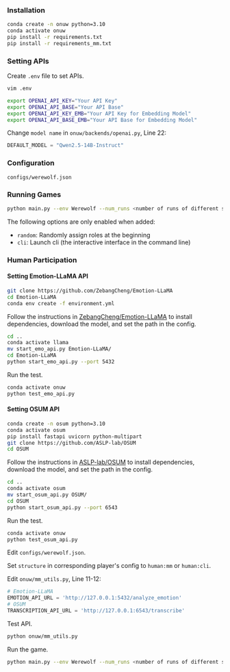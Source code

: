 ### Installation

```sh
conda create -n onuw python=3.10
conda activate onuw
pip install -r requirements.txt
pip install -r requirements_mm.txt
```

### Setting APIs

Create `.env` file to set APIs.
```sh
vim .env
```

```sh
export OPENAI_API_KEY="Your API Key"
export OPENAI_API_BASE="Your API Base"
export OPENAI_API_KEY_EMB="Your API Key for Embedding Model"
export OPENAI_API_BASE_EMB="Your API Base for Embedding Model"
```

Change `model name` in `onuw/backends/openai.py`, Line 22:
```python
DEFAULT_MODEL = "Qwen2.5-14B-Instruct"
```

### Configuration
`configs/werewolf.json`

### Running Games
```sh
python main.py --env Werewolf --num_runs <number of runs of different settings> --num_repeats <number of repeating runs in one setting> --random --cli --save_path <save path for game logs>
```
The following options are only enabled when added:

- `random`: Randomly assign roles at the beginning
- `cli`: Launch cli (the interactive interface in the command line)

### Human Participation
#### Setting Emotion-LLaMA API
```sh
git clone https://github.com/ZebangCheng/Emotion-LLaMA
cd Emotion-LLaMA
conda env create -f environment.yml
```
Follow the instructions in [ZebangCheng/Emotion-LLaMA](https://github.com/ZebangCheng/Emotion-LLaMA) to install dependencies, download the model, and set the path in the config.
```sh
cd ..
conda activate llama
mv start_emo_api.py Emotion-LLaMA/
cd Emotion-LLaMA
python start_emo_api.py --port 5432
```
Run the test.
```sh
conda activate onuw
python test_emo_api.py
```

#### Setting OSUM API
```sh
conda create -n osum python=3.10
conda activate osum
pip install fastapi uvicorn python-multipart
git clone https://github.com/ASLP-lab/OSUM
cd OSUM
```
Follow the instructions in [ASLP-lab/OSUM](https://github.com/ASLP-lab/OSUM) to install dependencies, download the model, and set the path in the config.
```sh
cd ..
conda activate osum
mv start_osum_api.py OSUM/
cd OSUM
python start_osum_api.py --port 6543
```
Run the test.
```sh
conda activate onuw
python test_osum_api.py
```

Edit `configs/werewolf.json`.

Set `structure` in corresponding player's config to `human:mm` or `human:cli`.

Edit `onuw/mm_utils.py`, Line 11-12:
```python
# Emotion-LLaMA
EMOTION_API_URL = 'http://127.0.0.1:5432/analyze_emotion'
# OSUM
TRANSCRIPTION_API_URL = 'http://127.0.0.1:6543/transcribe'
```

Test API.
```sh
python onuw/mm_utils.py
```

Run the game.
```sh
python main.py --env Werewolf --num_runs <number of runs of different settings> --num_repeats <number of repeating runs in one setting> --random --cli --save_path <save path for game logs>
```